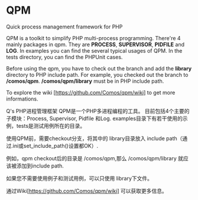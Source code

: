 # QPM
Quick process management framework for PHP

QPM is a toolkit to simplify PHP multi-process programming.
There're 4 mainly packages in qpm. They are <b>PROCESS</b>, <b>SUPERVISOR</b>, <B>PIDFILE</B> and <B>LOG</B>.
In examples you can find the several typical usages of QPM. In the tests directory, you can find the PHPUnit cases.

Before using the qpm, you have to check out the branch and add the <b>library</b> directory to PHP include path.
For example, you checked out the branch to <b>/comos/qpm</b>. <b>/comos/qpm/library</b> must be in PHP include path.
<code><?php
set_include_path(get_include_path().PATH_SEPARATOR.'/comos/qpm/library') 。
?></code>

To explore the wiki [https://github.com/Comos/qpm/wiki] to get more informations. 

Q's PHP进程管理框架
QPM是一个PHP多进程编程的工具。
目前包括4个主要的子模块：Process, Supervisor, Pidfile 和Log.
examples目录下有若干使用的示例，tests是测试用例所在的目录。

使用QPM前，需要checkout分支，将其中的 library目录放入 include path（通过.ini或set_include_path()设置都OK）.

例如，qpm checkout后的目录是 /comos/qpm,那么 /comos/qpm/library 就应该被添加到include path.

如果您不需要使用例子和测试用例，可以只使用 library下文件。

<code><?php
set_include_path(get_include_path().PATH_SEPARATOR.'/comos/qpm/library') 。
?></code>

通过Wiki[https://github.com/Comos/qpm/wiki] 可以获取更多信息。
